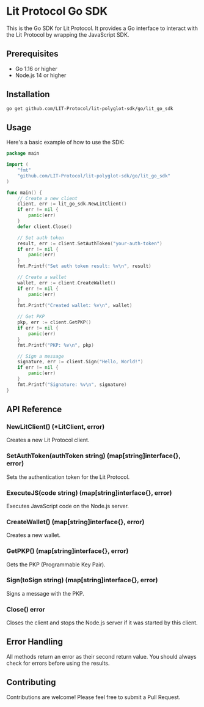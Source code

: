 # Lit Protocol Go SDK

This is the Go SDK for Lit Protocol. It provides a Go interface to interact with the Lit Protocol by wrapping the JavaScript SDK.

## Prerequisites

- Go 1.16 or higher
- Node.js 14 or higher

## Installation

```bash
go get github.com/LIT-Protocol/lit-polyglot-sdk/go/lit_go_sdk
```

## Usage

Here's a basic example of how to use the SDK:

```go
package main

import (
    "fmt"
    "github.com/LIT-Protocol/lit-polyglot-sdk/go/lit_go_sdk"
)

func main() {
    // Create a new client
    client, err := lit_go_sdk.NewLitClient()
    if err != nil {
        panic(err)
    }
    defer client.Close()

    // Set auth token
    result, err := client.SetAuthToken("your-auth-token")
    if err != nil {
        panic(err)
    }
    fmt.Printf("Set auth token result: %v\n", result)

    // Create a wallet
    wallet, err := client.CreateWallet()
    if err != nil {
        panic(err)
    }
    fmt.Printf("Created wallet: %v\n", wallet)

    // Get PKP
    pkp, err := client.GetPKP()
    if err != nil {
        panic(err)
    }
    fmt.Printf("PKP: %v\n", pkp)

    // Sign a message
    signature, err := client.Sign("Hello, World!")
    if err != nil {
        panic(err)
    }
    fmt.Printf("Signature: %v\n", signature)
}
```

## API Reference

### NewLitClient() (\*LitClient, error)

Creates a new Lit Protocol client.

### SetAuthToken(authToken string) (map[string]interface{}, error)

Sets the authentication token for the Lit Protocol.

### ExecuteJS(code string) (map[string]interface{}, error)

Executes JavaScript code on the Node.js server.

### CreateWallet() (map[string]interface{}, error)

Creates a new wallet.

### GetPKP() (map[string]interface{}, error)

Gets the PKP (Programmable Key Pair).

### Sign(toSign string) (map[string]interface{}, error)

Signs a message with the PKP.

### Close() error

Closes the client and stops the Node.js server if it was started by this client.

## Error Handling

All methods return an error as their second return value. You should always check for errors before using the results.

## Contributing

Contributions are welcome! Please feel free to submit a Pull Request.

